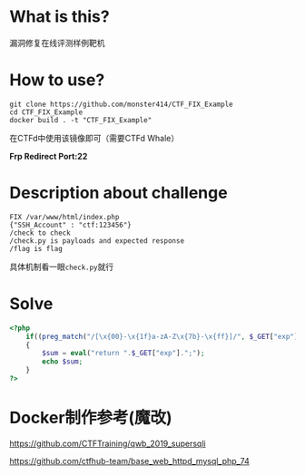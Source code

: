 # What is this?

漏洞修复在线评测样例靶机

# How to use?

```
git clone https://github.com/monster414/CTF_FIX_Example
cd CTF_FIX_Example
docker build . -t "CTF_FIX_Example"
```
在CTFd中使用该镜像即可（需要CTFd Whale）

**Frp Redirect Port:22**

# Description about challenge

```
FIX /var/www/html/index.php
{"SSH_Account" : "ctf:123456"}
/check to check
/check.py is payloads and expected response
/flag is flag
```
具体机制看一眼`check.py`就行

# Solve

```php
<?php
	if((preg_match("/[\x{00}-\x{1f}a-zA-Z\x{7b}-\x{ff}]/", $_GET["exp"])) === 0)
	{
		$sum = eval("return ".$_GET["exp"].";");
		echo $sum;
	}
?>
```

# Docker制作参考(魔改)

https://github.com/CTFTraining/qwb_2019_supersqli

https://github.com/ctfhub-team/base_web_httpd_mysql_php_74
